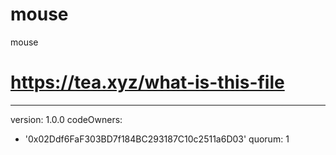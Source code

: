 # mouse
mouse
# https://tea.xyz/what-is-this-file
---
version: 1.0.0
codeOwners:
  - '0x02Ddf6FaF303BD7f184BC293187C10c2511a6D03'
quorum: 1
